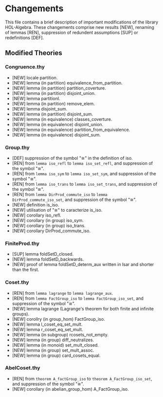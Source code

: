 # Changements

This file contains a brief description of important modifications of the library HOL-Algebra. These changements comprise new results [NEW], renaming of lemmas [REN], suppression of redundent assumptions [SUP] or redefinitions [DEF].

## Modified Theories

### Congruence.thy

 * [NEW] locale partition.
 * [NEW] lemma (in partition) equivalence_from_partition.
 * [NEW] lemma (in partition) partition_coverture.
 * [NEW] lemma (in partition) disjoint_union.
 * [NEW] lemma partitionI.
 * [NEW] lemma (in partition) remove_elem.
 * [NEW] lemma disjoint_sum.
 * [NEW] lemma (in partition) disjoint_sum.
 * [NEW] lemma (in equivalence) classes_coverture.
 * [NEW] lemma (in equivalence) disjoint_union.
 * [NEW] lemma (in equivalence) partition_from_equivalence.
 * [NEW] lemma (in equivalence) disjoint_sum.


### Group.thy
 * [DEF] suppression of the symbol "≅" in the definition of iso.
 * [REN] from `lemma iso_refl` to `lemma iso_set_refl`, and suppression of the symbol "≅".
 * [REN] from `lemma iso_sym` to `lemma iso_set_sym`, and suppression of the symbol "≅".
 * [REN] from `lemma iso_trans` to `lemma iso_set_trans`, and suppression of the symbol "≅".
 * [REN] from `lemma DirProd_commute_iso` to `lemma DirProd_commute_iso_set`, and suppression of the symbol "≅".
 * [NEW] definition is_iso.
 * [NEW] utilisation of "≅" to caracterize is_iso.
 * [NEW] corollary iso_refl.
 * [NEW] corollary (in group) iso_sym.
 * [NEW] corollary (in group) iso_trans.
 * [NEW] corollary  DirProd_commute_iso.

### FiniteProd.thy

 * [SUP] lemma foldSetD_closed.
 * [NEW] lemma foldSetD_backwards.
 * [NEW] proof of lemma foldSetD_determ_aux written in Isar and shorter than the first.
 

### Coset.thy

 * [REN] from `lemma lagrange` to `lemma lagrange_aux`.
 * [REN] from `lemma FactGroup_iso` to `lemma FactGroup_iso_set`, and suppression of the symbol "≅".
 * [NEW] lemma lagrange (Lagrange's theorem for both finite and infinite groups).
 * [NEW] corollry (in group_hom) FactGroup_iso.
 * [NEW] lemma l_coset_eq_set_mult.
 * [NEW] lemma r_coset_eq_set_mult.
 * [NEW] lemma (in subgroup) rcosets_not_empty.
 * [NEW] lemma (in group) diff_neutralizes.
 * [NEW] lemma (in monoid) set_mult_closed.
 * [NEW] lemma (in group) set_mult_assoc.
 * [NEW] lemma (in group) card_cosets_equal.

### AbelCoset.thy

 * [REN] from `theorem A_factGroup_iso` to `theorem A_FactGroup_iso_set`, and suppression of the symbol "≅".
 * [NEW] corollary (in abelian_group_hom) A_FactGroup_iso.


